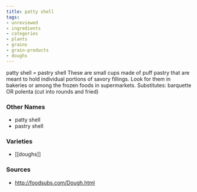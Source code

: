 ```yaml
---
title: patty shell
tags:
- unreviewed
- ingredients
- categories
- plants
- grains
- grain-products
- doughs
---
```

patty shell = pastry shell These are small cups made of puff pastry that are meant to hold individual portions of savory fillings. Look for them in bakeries or among the frozen foods in supermarkets. Substitutes: barquette OR polenta (cut into rounds and fried)

### Other Names

* patty shell
* pastry shell

### Varieties

* [[doughs]]

### Sources
* http://foodsubs.com/Dough.html
